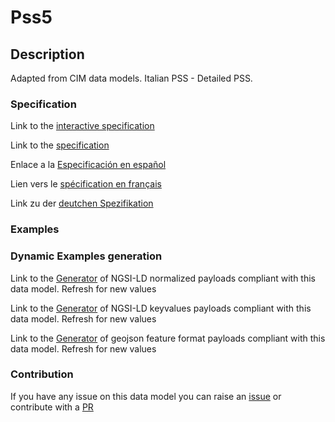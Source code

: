 # Pss5

## Description 

Adapted from CIM data models. Italian PSS - Detailed PSS.
### Specification

Link to the [interactive specification](https://swagger.lab.fiware.org/?url=https://github.com/smart-data-models/dataModel.EnergyCIM/blob/master/Pss5/swagger.yaml)

Link to the [specification](https://github.com/smart-data-models/dataModel.EnergyCIM/blob/master/Pss5/doc/spec.md)

Enlace a la [Especificación en español](https://github.com/smart-data-models/dataModel.EnergyCIM/blob/master/Pss5/doc/spec_ES.md)

Lien vers le [spécification en français](https://github.com/smart-data-models/dataModel.EnergyCIM/blob/master/Pss5/doc/spec_FR.md)

Link zu der [deutchen Spezifikation](https://github.com/smart-data-models/dataModel.EnergyCIM/blob/master/Pss5/doc/spec_DE.md)
### Examples
### Dynamic Examples generation

Link to the [Generator](https://smartdatamodels.org/extra/ngsi-ld_generator_v0.92.php?schemaUrl=https://raw.githubusercontent.com/smart-data-models/dataModel.EnergyCIM/master/Pss5/schema.json&email=info@smartdatamodels.org) of NGSI-LD normalized payloads compliant with this data model. Refresh for new values

Link to the [Generator](https://smartdatamodels.org/extra/ngsi-ld_generator_keyvalues_v0.92.php?schemaUrl=https://raw.githubusercontent.com/smart-data-models/dataModel.EnergyCIM/master/Pss5/schema.json&email=info@smartdatamodels.org) of NGSI-LD keyvalues payloads compliant with this data model. Refresh for new values

Link to the [Generator](https://smartdatamodels.org/extra/geojson_features_generator_v1.0.php?schemaUrl=https://raw.githubusercontent.com/smart-data-models/dataModel.EnergyCIM/master/Pss5/schema.json&email=info@smartdatamodels.org) of geojson feature format payloads compliant with this data model. Refresh for new values
### Contribution

 If you have any issue on this data model you can raise an [issue](https://github.com/smart-data-models/dataModel.EnergyCIM/issues)  or contribute with a [PR](https://github.com/smart-data-models/dataModel.EnergyCIM/pulls)